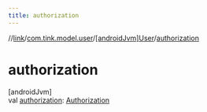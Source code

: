 ```yaml
---
title: authorization
---
```

//[link](../../../index.html)/[com.tink.model.user](../index.html)/[[androidJvm]User](index.html)/[authorization](authorization.html)



# authorization



[androidJvm]\
val [authorization](authorization.html): [Authorization](../[android-jvm]-authorization/index.html)




